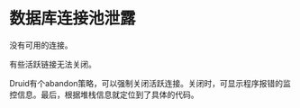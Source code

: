 
# 数据库连接池泄露  


没有可用的连接。 
<!--
java面试八股文13.3.7章节  
 --> 
有些活跃链接无法关闭。  

Druid有个abandon策略，可以强制关闭活跃连接。关闭时，可显示程序报错的监控信息。最后，根据堆栈信息就定位到了具体的代码。  
 





